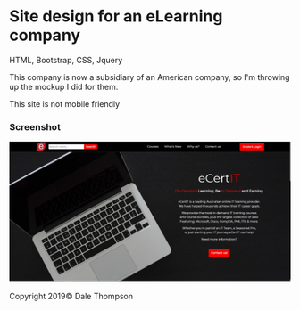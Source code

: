 <h1>Site design for an eLearning company</h1>

<p>HTML, Bootstrap, CSS, Jquery</p>
<p>This company is now a subsidiary of an American company, so I'm throwing up the mockup I did for them.</p>
<p>This site is not mobile friendly</p>

<h3>Screenshot</h3>
<img src="img/sc-1.jpg">

<p>Copyright 2019© Dale Thompson
